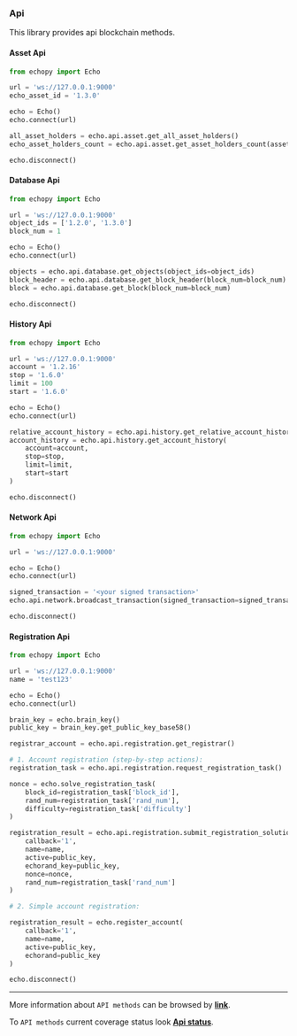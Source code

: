 ### Api

This library provides api blockchain methods.

#### Asset Api

```python
from echopy import Echo

url = 'ws://127.0.0.1:9000'
echo_asset_id = '1.3.0'

echo = Echo()
echo.connect(url)

all_asset_holders = echo.api.asset.get_all_asset_holders()
echo_asset_holders_count = echo.api.asset.get_asset_holders_count(asset_id=echo_asset_id)

echo.disconnect()
```

#### Database Api

```python 
from echopy import Echo

url = 'ws://127.0.0.1:9000'
object_ids = ['1.2.0', '1.3.0']
block_num = 1

echo = Echo()
echo.connect(url)

objects = echo.api.database.get_objects(object_ids=object_ids)
block_header = echo.api.database.get_block_header(block_num=block_num)
block = echo.api.database.get_block(block_num=block_num)

echo.disconnect()
```

#### History Api

```python
from echopy import Echo

url = 'ws://127.0.0.1:9000'
account = '1.2.16'
stop = '1.6.0'
limit = 100
start = '1.6.0'

echo = Echo()
echo.connect(url)

relative_account_history = echo.api.history.get_relative_account_history(account=account)
account_history = echo.api.history.get_account_history(
    account=account,
    stop=stop,
    limit=limit,
    start=start
)

echo.disconnect()
```

#### Network Api

``` python
from echopy import Echo

url = 'ws://127.0.0.1:9000'

echo = Echo()
echo.connect(url)

signed_transaction = '<your signed transaction>'
echo.api.network.broadcast_transaction(signed_transaction=signed_transaction)

echo.disconnect()
```

#### Registration Api

```python
from echopy import Echo

url = 'ws://127.0.0.1:9000'
name = 'test123'

echo = Echo()
echo.connect(url)

brain_key = echo.brain_key()
public_key = brain_key.get_public_key_base58()

registrar_account = echo.api.registration.get_registrar()

# 1. Account registration (step-by-step actions):
registration_task = echo.api.registration.request_registration_task()

nonce = echo.solve_registration_task(
    block_id=registration_task['block_id'],
    rand_num=registration_task['rand_num'],
    difficulty=registration_task['difficulty']
)

registration_result = echo.api.registration.submit_registration_solution(
    callback='1',
    name=name,
    active=public_key,
    echorand_key=public_key,
    nonce=nonce,
    rand_num=registration_task['rand_num']
)

# 2. Simple account registration:

registration_result = echo.register_account(
    callback='1',
    name=name,
    active=public_key,
    echorand=public_key
)

echo.disconnect()                                    
```

---

More information about `API methods` can be browsed by <b><a href="https://docs.echo.org/api-reference/echo-node-api">link</a></b>.

To `API methods` current coverage status look <b>[Api status](docs/Api_status.md)</b>.
